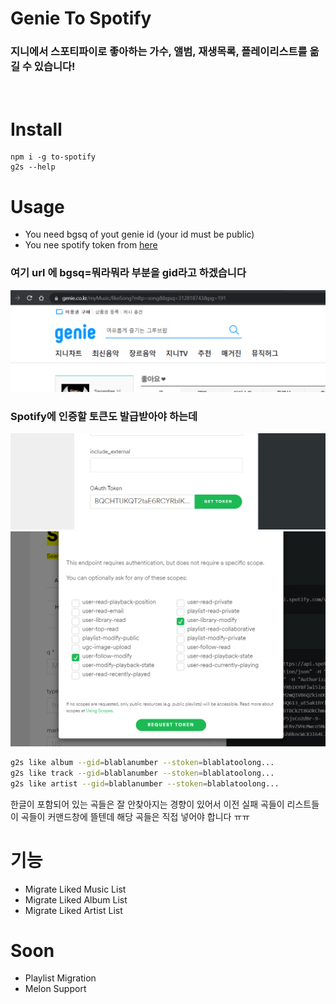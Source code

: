 # Genie To Spotify

### 지니에서 스포티파이로 좋아하는 가수, 앨범, 재생목록, 플레이리스트를 옮길 수 있습니다!

<br/>


# Install
```
npm i -g to-spotify
g2s --help
```

# Usage
- You need bgsq of yout genie id (your id must be public)
- You nee spotify token from [here](https://developer.spotify.com/console/put-following/?type=&ids=)

### 여기 url 에 bgsq=뭐라뭐라 부분을 gid라고 하겠습니다
![gis](asset/image/gid.png)

### Spotify에 인증할 토큰도 발급받아야 하는데
![gis](asset/image/stoken.png)
![gis](asset/image/auth.png)


```bash
g2s like album --gid=blablanumber --stoken=blablatoolong...
g2s like track --gid=blablanumber --stoken=blablatoolong...
g2s like artist --gid=blablanumber --stoken=blablatoolong...
```

한글이 포함되어 있는 곡들은 잘 안찾아지는 경향이 있어서 이전 실패 곡들이 리스트들이 곡들이 커맨드창에 뜰텐데
해당 곡들은 직접 넣어야 합니다 ㅠㅠ


# 기능
- Migrate Liked Music List
- Migrate Liked Album List
- Migrate Liked Artist List

# Soon
- Playlist Migration
- Melon Support
